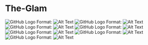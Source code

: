 # The-Glam
![GitHub Logo](app/src/main/res/drawable/1.png)
Format: ![Alt Text](url)
![GitHub Logo](app/src/main/res/drawable/2.png)
Format: ![Alt Text](url)
![GitHub Logo](app/src/main/res/drawable/3.png)
Format: ![Alt Text](url)
![GitHub Logo](app/src/main/res/drawable/4.png)
Format: ![Alt Text](url)
![GitHub Logo](app/src/main/res/drawable/5.png)
Format: ![Alt Text](url)
![GitHub Logo](app/src/main/res/drawable/6.png)
Format: ![Alt Text](url)
![GitHub Logo](app/src/main/res/drawable/7.png)
Format: ![Alt Text](url)
